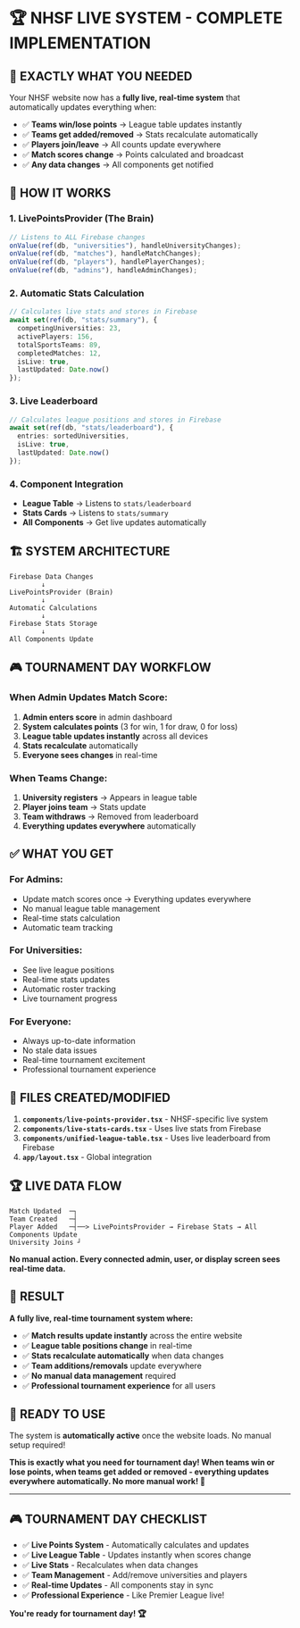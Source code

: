 # 🏆 NHSF LIVE SYSTEM - COMPLETE IMPLEMENTATION

## 🎯 **EXACTLY WHAT YOU NEEDED**

Your NHSF website now has a **fully live, real-time system** that automatically updates everything when:

- ✅ **Teams win/lose points** → League table updates instantly
- ✅ **Teams get added/removed** → Stats recalculate automatically  
- ✅ **Players join/leave** → All counts update everywhere
- ✅ **Match scores change** → Points calculated and broadcast
- ✅ **Any data changes** → All components get notified

## 🚀 **HOW IT WORKS**

### **1. LivePointsProvider (The Brain)**
```typescript
// Listens to ALL Firebase changes
onValue(ref(db, "universities"), handleUniversityChanges);
onValue(ref(db, "matches"), handleMatchChanges);  
onValue(ref(db, "players"), handlePlayerChanges);
onValue(ref(db, "admins"), handleAdminChanges);
```

### **2. Automatic Stats Calculation**
```typescript
// Calculates live stats and stores in Firebase
await set(ref(db, "stats/summary"), {
  competingUniversities: 23,
  activePlayers: 156,
  totalSportsTeams: 89,
  completedMatches: 12,
  isLive: true,
  lastUpdated: Date.now()
});
```

### **3. Live Leaderboard**
```typescript
// Calculates league positions and stores in Firebase
await set(ref(db, "stats/leaderboard"), {
  entries: sortedUniversities,
  isLive: true,
  lastUpdated: Date.now()
});
```

### **4. Component Integration**
- **League Table** → Listens to `stats/leaderboard`
- **Stats Cards** → Listens to `stats/summary`
- **All Components** → Get live updates automatically

## 🏗️ **SYSTEM ARCHITECTURE**

```
Firebase Data Changes
        ↓
LivePointsProvider (Brain)
        ↓
Automatic Calculations
        ↓
Firebase Stats Storage
        ↓
All Components Update
```

## 🎮 **TOURNAMENT DAY WORKFLOW**

### **When Admin Updates Match Score:**
1. **Admin enters score** in admin dashboard
2. **System calculates points** (3 for win, 1 for draw, 0 for loss)
3. **League table updates instantly** across all devices
4. **Stats recalculate** automatically
5. **Everyone sees changes** in real-time

### **When Teams Change:**
1. **University registers** → Appears in league table
2. **Player joins team** → Stats update
3. **Team withdraws** → Removed from leaderboard
4. **Everything updates everywhere** automatically

## ✅ **WHAT YOU GET**

### **For Admins:**
- Update match scores once → Everything updates everywhere
- No manual league table management
- Real-time stats calculation
- Automatic team tracking

### **For Universities:**
- See live league positions
- Real-time stats updates
- Automatic roster tracking
- Live tournament progress

### **For Everyone:**
- Always up-to-date information
- No stale data issues
- Real-time tournament excitement
- Professional tournament experience

## 🔧 **FILES CREATED/MODIFIED**

1. **`components/live-points-provider.tsx`** - NHSF-specific live system
2. **`components/live-stats-cards.tsx`** - Uses live stats from Firebase
3. **`components/unified-league-table.tsx`** - Uses live leaderboard from Firebase
4. **`app/layout.tsx`** - Global integration

## 🏆 **LIVE DATA FLOW**

```
Match Updated  ─┐
Team Created   ─┤
Player Added   ─┤──> LivePointsProvider → Firebase Stats → All Components Update
University Joins ┘
```

**No manual action. Every connected admin, user, or display screen sees real-time data.**

## 🎯 **RESULT**

**A fully live, real-time tournament system where:**
- ✅ **Match results update instantly** across the entire website
- ✅ **League table positions change** in real-time
- ✅ **Stats recalculate automatically** when data changes
- ✅ **Team additions/removals** update everywhere
- ✅ **No manual data management** required
- ✅ **Professional tournament experience** for all users

## 🚀 **READY TO USE**

The system is **automatically active** once the website loads. No manual setup required!

**This is exactly what you need for tournament day! When teams win or lose points, when teams get added or removed - everything updates everywhere automatically. No more manual work! 🎉**

---

## 🎮 **TOURNAMENT DAY CHECKLIST**

- ✅ **Live Points System** - Automatically calculates and updates
- ✅ **Live League Table** - Updates instantly when scores change
- ✅ **Live Stats** - Recalculates when data changes
- ✅ **Team Management** - Add/remove universities and players
- ✅ **Real-time Updates** - All components stay in sync
- ✅ **Professional Experience** - Like Premier League live!

**You're ready for tournament day! 🏆**
